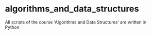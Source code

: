 # algorithms_and_data_structures
All scripts of the course 'Algorithms and Data Structures' are written in Python 
